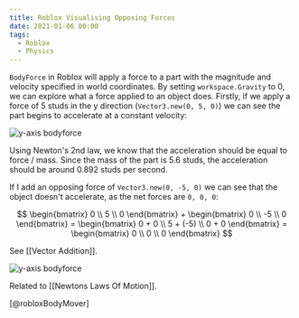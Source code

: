 ```yaml
---
title: Roblox Visualising Opposing Forces
date: 2021-01-06 00:00
tags:
  - Roblox
  - Physics
---
```


`BodyForce` in Roblox will apply a force to a part with the magnitude and velocity specified in world coordinates. By setting `workspace.Gravity` to 0, we can explore what a force applied to an object does. Firstly, if we apply a force of 5 studs in the y direction (`Vector3.new(0, 5, 0)`) we can see the part begins to accelerate at a constant velocity:
    
![y-axis bodyforce](../_media/bodyforce-yaxis.gif)
         
Using Newton's 2nd law, we know that the acceleration should be equal to force / mass. Since the mass of the part is 5.6 studs, the acceleration should be around 0.892 studs per second.

If I add an opposing force of `Vector3.new(0, -5, 0)` we can see that the object doesn't accelerate, as the net forces are `0, 0, 0`:

$$
\begin{bmatrix} 0 \\ 5 \\ 0 \end{bmatrix} + \begin{bmatrix} 0 \\ -5 \\ 0 \end{bmatrix} = \begin{bmatrix} 0 + 0 \\ 5 + (-5) \\ 0 + 0 \end{bmatrix} = \begin{bmatrix} 0 \\ 0 \\ 0 \end{bmatrix}
$$

See [[Vector Addition]].

![y-axis bodyforce](../_media/bodyforce-yaxis-equal-net-forces.gif)

Related to [[Newtons Laws Of Motion]].

[@robloxBodyMover]